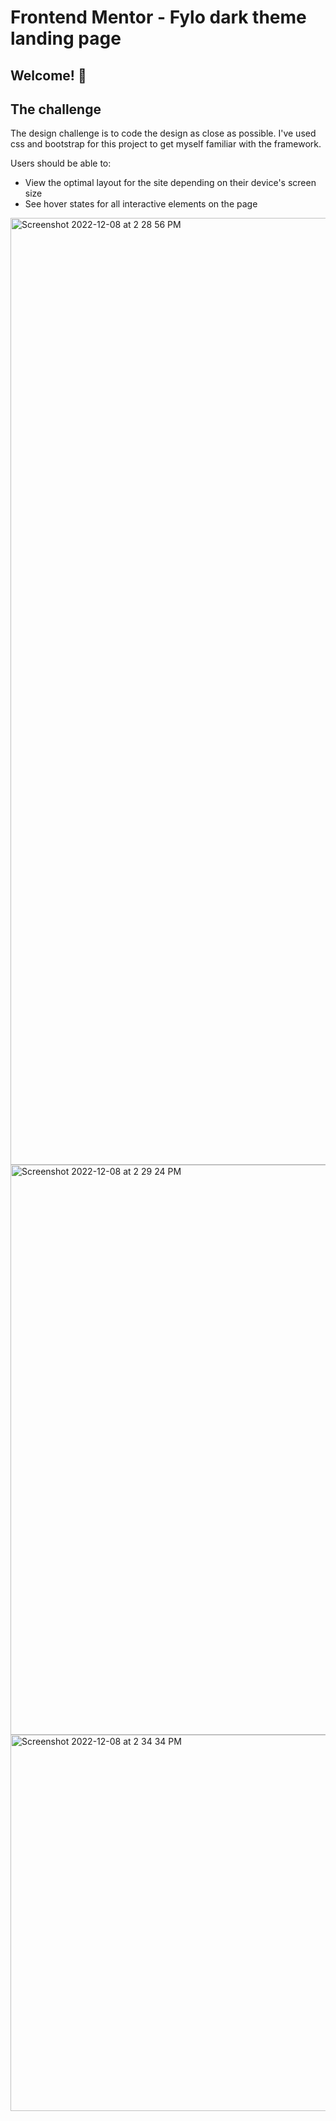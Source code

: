 # Frontend Mentor - Fylo dark theme landing page

## Welcome! 👋

## The challenge

The design challenge is to code the design as close as possible. I've used css and bootstrap for this project to get myself familiar with the framework.

Users should be able to:

-   View the optimal layout for the site depending on their device's screen size
-   See hover states for all interactive elements on the page

<img width="1515" alt="Screenshot 2022-12-08 at 2 28 56 PM" src="https://user-images.githubusercontent.com/96286575/206580691-b074847d-61ac-4b07-b488-082d38f87ce5.png">

<img width="912" alt="Screenshot 2022-12-08 at 2 29 24 PM" src="https://user-images.githubusercontent.com/96286575/206580752-1a7576d6-c663-4383-bb12-688b3965d882.png">

<img width="602" alt="Screenshot 2022-12-08 at 2 34 34 PM" src="https://user-images.githubusercontent.com/96286575/206581469-2d4b4099-abc8-41e5-bc89-87993ffcf0eb.png">




